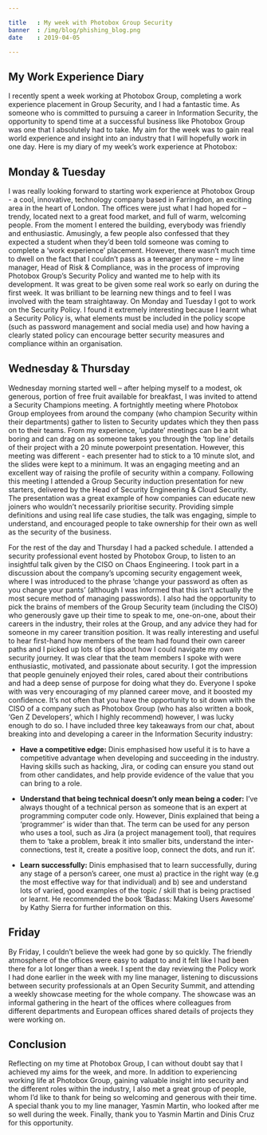 ```yaml
---

title   : My week with Photobox Group Security
banner  : /img/blog/phishing_blog.png
date    : 2019-04-05

---
```


## My Work Experience Diary

I recently spent a week working at Photobox Group, completing a work experience placement in Group Security, and I had a fantastic time.
As someone who is committed to pursuing a career in Information Security, the opportunity to spend time at a successful business like Photobox Group was one that I absolutely had to take. 
My aim for the week was to gain real world experience and insight into an industry that I will hopefully work in one day.
Here is my diary of my week’s work experience at Photobox:

## Monday & Tuesday

I was really looking forward to starting work experience at Photobox Group - a cool, innovative, technology company based in Farringdon, an exciting area in the heart of London.
The offices were just what I had hoped for – trendy, located next to a great food market, and full of warm, welcoming people. From the moment I entered the building, everybody was friendly and enthusiastic. Amusingly, a few people also confessed that they expected a student when they’d been told someone was coming to complete a ‘work experience’ placement. However, there wasn’t much time to dwell on the fact that I couldn’t pass as a teenager anymore – my line manager, Head of Risk & Compliance, was in the process of improving Photobox Group’s Security Policy and wanted me to help with its development.
It was great to be given some real work so early on during the first week.  It was brilliant to be learning new things and to feel I was involved with the team straightaway.
On Monday and Tuesday I got to work on the Security Policy. I found it extremely interesting because I learnt what a Security Policy is, what elements must be included in the policy scope (such as password management and social media use) and how having a clearly stated policy can encourage better security measures and compliance within an organisation. 

## Wednesday & Thursday
Wednesday morning started well – after helping myself to a modest, ok generous, portion of free fruit available for breakfast, I was invited to attend a Security Champions meeting. A fortnightly meeting where Photobox Group employees from around the company (who champion Security within their departments) gather to listen to Security updates which they then pass on to their teams. From my experience, ‘update’ meetings can be a bit boring and can drag on as someone takes you through the ‘top line’ details of their project with a 20 minute powerpoint presentation. However, this meeting was different - each presenter had to stick to a 10 minute slot, and the slides were kept to a minimum. It was an engaging meeting and an excellent way of raising the profile of security within a company.
Following this meeting I attended a Group Security induction presentation for new starters, delivered by the Head of Security Engineering & Cloud Security. The presentation was a great example of how companies can educate new joiners who wouldn’t necessarily prioritise security. Providing simple definitions and using real life case studies, the talk was engaging, simple to understand, and encouraged people to take ownership for their own as well as the security of the business. 

For the rest of the day and Thursday I had a packed schedule. I attended a security professional event hosted by Photobox Group, to listen to an insightful talk given by the CISO on Chaos Engineering. I took part in a discussion about the company’s upcoming security engagement week, where I was introduced to the phrase ‘change your password as often as you change your pants’ (although I was informed that this isn’t actually the most secure method of managing passwords). I also had the opportunity to pick the brains of members of the Group Security team (including the CISO) who generously gave up their time to speak to me, one-on-one, about their careers in the industry, their roles at the Group, and any advice they had for someone in my career transition position.
It was really interesting and useful to hear first-hand how members of the team had found their own  career paths and I picked up lots of tips about how I could navigate my own security journey. It was clear that the team members I spoke with were enthusiastic, motivated, and passionate about security. I got the impression that people genuinely enjoyed their roles, cared about their contributions and had a deep sense of purpose for doing what they do. Everyone I spoke with was very encouraging of my planned career move, and it boosted my confidence.
It’s not often that you have the opportunity to sit down with the CISO of a company such as Photobox Group (who has also written a book, ‘Gen Z Developers’, which I highly recommend) however, I was lucky enough to do so. I have included three key takeaways from our chat, about breaking into and developing a career in the Information Security industry:
*  **Have a competitive edge:** Dinis emphasised how useful it is to have a competitive advantage when developing and succeeding in the industry. Having skills such as hacking, Jira, or coding  can ensure you stand out from other candidates, and help provide evidence of the value that you can bring to a role.

* **Understand that being technical doesn’t only mean being a coder:** I’ve always thought of a technical person as someone that is an expert at programming computer code only. However, Dinis explained that being a ‘programmer’ is wider than that. The term can be used for any person who uses a tool, such as Jira (a project management tool), that requires them to ‘take a problem, break it into smaller bits, understand the inter-connections, test it, create a positive loop, connect the dots, and run it’.

* **Learn successfully:** Dinis emphasised that to learn successfully, during any stage of a person’s career, one must a) practice in the right way (e.g the most effective way for that individual) and b) see and understand lots of varied, good examples of the topic / skill that is being practised or learnt. He recommended the book ‘Badass: Making Users Awesome’ by Kathy Sierra for further information on this.

## Friday
By Friday, I couldn’t believe the week had gone by so quickly. The friendly atmosphere of the offices were easy to adapt to and it felt like I had been there for a lot longer than a week.
I spent the day reviewing the Policy work I had done earlier in the week with my line manager, listening to discussions between security professionals at an Open Security Summit, and attending a weekly showcase meeting for the whole company. The showcase was an informal gathering in the heart of the offices where colleagues from different departments and European offices shared details of projects they were working on.

## Conclusion
Reflecting on my time at Photobox Group, I can without doubt say that I achieved my aims for the week, and more. In addition to experiencing working life at Photobox Group, gaining valuable insight into security and the different roles within the industry, I also met a great group of people, whom I’d like to thank for being so welcoming and generous with their time. A special thank you to my line manager, Yasmin Martin, who looked after me so well during the week. 
Finally, thank you to Yasmin Martin and Dinis Cruz for this opportunity.
